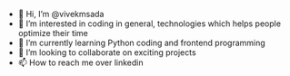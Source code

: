 - 👋 Hi, I’m @vivekmsada
- 👀 I’m interested in coding in general, technologies which helps people optimize their time
- 🌱 I’m currently learning Python coding and frontend programming
- 💞️ I’m looking to collaborate on exciting projects
- 📫 How to reach me over linkedin

<!---
vivekmsada/vivekmsada is a ✨ special ✨ repository because its `README.md` (this file) appears on your GitHub profile.
You can click the Preview link to take a look at your changes.
--->
